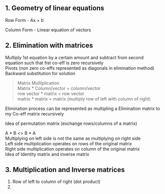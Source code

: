 ## 1.  Geometry of linear equations
Row Form - Ax = b

Column Form - Linear equation of vectors


## 2.  Elimination with matrices
Multiply 1st equation by a certain amount and subtract from second equation such that fist co-eff is zero recursively  
Pivots (non zero co-effs represented as diagonals in elimination method)  
Backward substitution for solution

> Matrix Multiplication  
> Matrix \* Column/vector = column/vector  
> row vector \* matrix = row vector  
> matrix \* matrix = matrix (multiply row of left with column of right)

Elimination process can be represented as multipling a Elimination matrix to my Co-eff matrix recursively

Idea of permutation matrix (exchange rows/columns of a matrix)  

A \* B <> B \* A  
Multiplying on left side is not the same as multiplying on right side  
Left side multiplication operates on rows of the original matrix  
Right side multiplication operates on column of the original matrix  
Idea of Identity matrix and inverse matrix 

## 3.  Multiplication and Inverse matrices
1.  Row of left to column of right (dot product)
2.  
